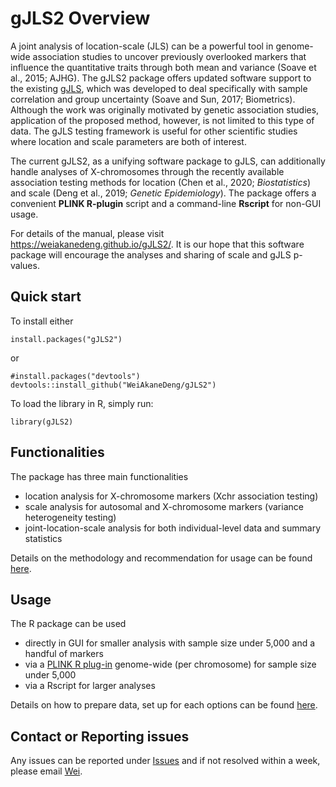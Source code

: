 # gJLS2 Overview

A joint analysis of location-scale (JLS) can be a powerful tool in genome-wide association studies to uncover previously overlooked markers that influence the quantitative traits through both mean and variance (Soave et al., 2015; AJHG). The gJLS2 package offers updated software support to the existing [gJLS](https://github.com/dsoave/gJLS/), which was developed to deal specifically with sample correlation and group uncertainty (Soave and Sun, 2017; Biometrics). Although the work was originally motivated by genetic association studies, application of the proposed method, however, is not limited to this type of data. The gJLS testing framework is useful for other scientific studies where location and scale parameters are both of interest. 

The current gJLS2, as a unifying software package to gJLS, can additionally handle analyses of X-chromosomes through the recently available association testing methods for location (Chen et al., 2020; *Biostatistics*) and scale (Deng et al., 2019; *Genetic Epidemiology*). The package offers a convenient **PLINK R-plugin** script and a command-line **Rscript** for non-GUI usage. 

For details of the manual, please visit <https://weiakanedeng.github.io/gJLS2/>. It is our hope that this software package will encourage the analyses and sharing of scale and gJLS p-values.


## Quick start

To install either

```{r setup1}
install.packages("gJLS2")
```

or

```{r setup2}
#install.packages("devtools")
devtools::install_github("WeiAkaneDeng/gJLS2")
```


To load the library in R, simply run:

```{r setup}
library(gJLS2)
```

## Functionalities

The package has three main functionalities 

- location analysis for X-chromosome markers (Xchr association testing)
- scale analysis for autosomal and X-chromosome markers (variance heterogeneity testing)
- joint-location-scale analysis for both individual-level data and summary statistics

Details on the methodology and recommendation for usage can be found [here](https://weiakanedeng.github.io/gJLS2/).


## Usage

The R package can be used 

- directly in GUI for smaller analysis with sample size under 5,000 and a handful of markers
- via a [PLINK R plug-in](https://www.cog-genomics.org/plink/1.9/rserve) genome-wide (per chromosome) for sample size under 5,000
- via a Rscript for larger analyses

Details on how to prepare data, set up for each options can be found [here](https://weiakanedeng.github.io/gJLS2/). 


## Contact or Reporting issues

Any issues can be reported under [Issues](https://github.com/WeiAkaneDeng/gJLS2/issues) and if not resolved within a week, please email [Wei](dengwq@mcmaster.ca).





